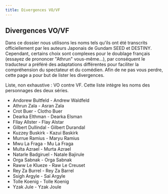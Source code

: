 ```yaml
---
title: Divergences VO/VF
---
```


Divergences VO/VF
-----------------


Dans ce dossier nous utilisons les noms tels qu'ils ont été transcrits officiellement par les auteurs Japonais de Gundam SEED et DESTINY. Cependant, certains choix sont complexes pour le doublage français (essayez de prononcer "Athrun" vous-même...), par conséquent le traducteur a préféré des adaptations différentes pour faciliter la compréhension du spectateur et du comédien. Afin de ne pas vous perdre, cette page a pour but de lister les divergences.


Liste, non exhaustive : VO contre VF. Cette liste intègre les noms des personnages des deux séries.


* Andorew Bultfeld - Andrew Waldfeld
* Athrun Zala - Asran Zala
* Crot Buer - Clotho Buer
* Dearka Elthman - Dearka Elsman
* Fllay Allster - Flay Alstar
* Gilbert Dullindal - Gilbert Durandal
* Kuzzey Buskirk - Kazui Baskirk
* Murrue Ramius - Maryu Ramius
* Mwu La Fraga - Mu La Fraga
* Multa Azrael - Murta Azrael
* Natarle Badgiruel - Natale Bajirule
* Orga Sabnak - Orga Sabnak
* Raww Le Klueze - Raw Le Creuset
* Rey Za Burrel - Rey Za Barrel
* Ssigh Argyle - Saï Argyle
* Tolle Koenig - Tolle Koenig
* Yzak Jule - Yzak Joule
